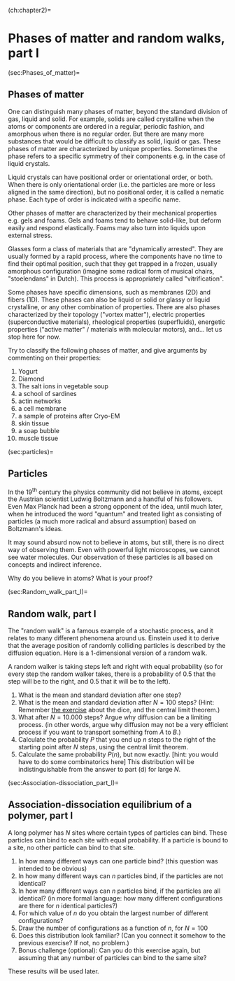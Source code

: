 (ch:chapter2)=
# Phases of matter and random walks, part I

(sec:Phases_of_matter)=
## Phases of matter

One can distinguish many phases of matter, beyond the standard division
of gas, liquid and solid. For example, solids are called crystalline
when the atoms or components are ordered in a regular, periodic fashion,
and amorphous when there is no regular order. But there are many more
substances that would be difficult to classify as solid, liquid or gas.
These phases of matter are characterized by unique properties. Sometimes
the phase refers to a specific symmetry of their components e.g. in the
case of liquid crystals.

Liquid crystals can have positional order or orientational order, or
both. When there is only orientational order (i.e. the particles are
more or less aligned in the same direction), but no positional order, it
is called a nematic phase. Each type of order is indicated with a
specific name.

Other phases of matter are characterized by their mechanical properties
e.g. gels and foams. Gels and foams tend to behave solid-like, but
deform easily and respond elastically. Foams may also turn into liquids
upon external stress.

Glasses form a class of materials that are "dynamically arrested".
They are usually formed by a rapid process, where the components have no
time to find their optimal position, such that they get trapped in a
frozen, usually amorphous configuration (imagine some radical form of
musical chairs, "stoelendans" in Dutch). This process is appropriately called
"vitrification".

Some phases have specific dimensions, such as membranes (2D) and fibers
(1D). These phases can also be liquid or solid or glassy or liquid
crystalline, or any other combination of properties. There are also
phases characterized by their topology ("vortex matter"), electric
properties (superconductive materials), rheological properties
(superfluids), energetic properties ("active matter" / materials with
molecular motors), and... let us stop here for now.

Try to classify the following phases of matter, and give arguments by
commenting on their properties:

1.   Yogurt
2.   Diamond
3.   The salt ions in vegetable soup
4.   a school of sardines
5.   actin networks
6.   a cell membrane
7.   a sample of proteins after Cryo-EM
8.   skin tissue
9.   a soap bubble
10.  muscle tissue

(sec:particles)=
## Particles

In the 19<sup>th</sup> century the physics community did not believe in
atoms, except the Austrian scientist Ludwig Boltzmann and a handful of
his followers. Even Max Planck had been a strong opponent of the idea,
until much later, when he introduced the word "quantum" and treated
light as consisting of particles (a much more radical and absurd
assumption) based on Boltzmann's ideas.

It may sound absurd now not to believe in atoms, but still, there is no
direct way of observing them. Even with powerful light microscopes, we
cannot see water molecules. Our observation of these particles is all
based on concepts and indirect inference.

Why do you believe in atoms? What is your proof?

(sec:Random_walk_part_I)=
## Random walk, part I

The "random walk" is a famous example of a stochastic process, and it
relates to many different phenomena around us. Einstein used it to
derive that the average position of randomly colliding particles is
described by the diffusion equation. Here is a 1-dimensional version of
a random walk.

A random walker is taking steps left and right with equal probability
(so for every step the random walker takes, there is a probability of
0.5 that the step will be to the right, and 0.5 that it will be to the
left).

1.  What is the mean and standard deviation after one step?
2.  What is the mean and standard deviation after $N=100$ steps? (Hint:
Remember [the exercise](sec:Central_limit_theorem_dice) about the dice, and the
central limit theorem.)
3.   What after $N=10.000$ steps? Argue why diffusion can be a limiting
    process. (in other words, argue why diffusion may not be a very
    efficient process if you want to transport something from $A$ to
    $B$.)
4.   Calculate the probability $P$ that you end up $n$ steps to the right
    of the starting point after $N$ steps, using the central limit
    theorem.
5.   Calculate the same probability $P(n)$, but now exactly. \[hint: you
    would have to do some combinatorics here\] This distribution will be
    indistinguishable from the answer to part (d) for large $N$.

(sec:Association-dissociation_part_I)=
## Association-dissociation equilibrium of a polymer, part I

A long polymer has $N$ sites where certain types of particles can bind.
These particles can bind to each site with equal probability. If a
particle is bound to a site, no other particle can bind to that site.

1.  In how many different ways can one particle bind? (this question was
    intended to be obvious)
2.  In how many different ways can $n$ particles bind, if the particles
    are not identical?
3.  In how many different ways can $n$ particles bind, if the particles
    are all identical? (in more formal language: how many different
    configurations are there for $n$ identical particles?)
4.  For which value of $n$ do you obtain the largest number of different
    configurations?
5.  Draw the number of configurations as a function of $n$, for $N=100$
6.  Does this distribution look familiar? (Can you connect it somehow to
    the previous exercise? If not, no problem.)
7.  Bonus challenge (optional): Can you do this exercise again, but
    assuming that any number of particles can bind to the same site?

These results will be used later.
